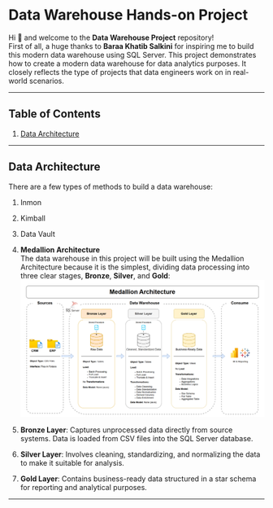 # Data Warehouse Hands-on Project

Hi 👋 and welcome to the **Data Warehouse Project** repository!  
First of all, a huge thanks to **Baraa Khatib Salkini** for inspiring me to build this modern data warehouse using SQL Server. This project demonstrates how to create a modern data warehouse for data analytics purposes. It closely reflects the type of projects that data engineers work on in real-world scenarios.

---
## Table of Contents

1. [Data Architecture](#data-architecture)
---

## Data Architecture

There are a few types of methods to build a data warehouse:  
1. Inmon  
2. Kimball  
3. Data Vault  
4. **Medallion Architecture**  
The data warehouse in this project will be built using the Medallion Architecture because it is the simplest, dividing data processing into three clear stages, **Bronze**, **Silver**, and **Gold**:
![](https://github.com/Mufalta/SQL-Data-Warehouse-Project/blob/main/images/Data-Architecture.png)

1. **Bronze Layer**: Captures unprocessed data directly from source systems. Data is loaded from CSV files into the SQL Server database.  
1. **Silver Layer**: Involves cleaning, standardizing, and normalizing the data to make it suitable for analysis.  
1. **Gold Layer**: Contains business-ready data structured in a star schema for reporting and analytical purposes.  

---
